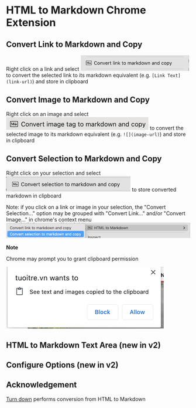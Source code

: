 # HTML to Markdown Chrome Extension

## Convert Link to Markdown and Copy

Right click on a link and select ![Convert Link to Markdown and Copy](images/context-menu-copy-link.png) to convert the selected link to its markdown equivalent (e.g. `[Link Text](link-url)`) and store in clipboard

## Convert Image to Markdown and Copy

Right click on an image and select ![Convert Image to Markdown and Copy](images/context-menu-copy-image.png) to convert the selected image to its markdown equivalent (e.g. `![](image-url)`) and store in clipboard

## Convert Selection to Markdown and Copy

Right click on your selection and select ![Convert Selection to Markdown and Copy](images/context-menu-copy-selection.png) to store converted markdown in clipboard

Note: if you click on a link or image in your selection, the "Convert Selection..." option may be grouped with "Convert Link..." and/or "Convert Image..." in chrome's context menu ![Group context menu](images/context-menu-copy-selection-grouped.png)

**Note**

Chrome may prompt you to grant clipboard permission 

![Chrome clipboard permission prompt](images/chrome-permission-prompt.png)

## HTML to Markdown Text Area (new in v2)

## Configure Options (new in v2)


## Acknowledgement

[Turn down](https://github.com/domchristie/turndown) performs conversion from HTML to Markdown